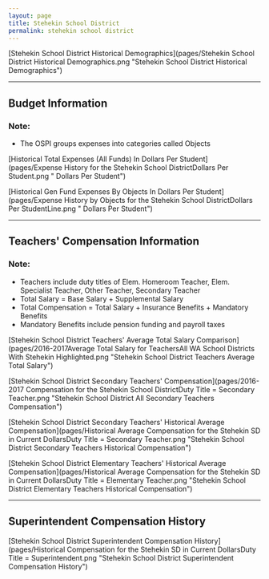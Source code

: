 ```yaml
---
layout: page
title: Stehekin School District
permalink: stehekin school district
---
```



[Stehekin School District Historical Demographics](pages/Stehekin School District Historical Demographics.png "Stehekin School District Historical Demographics")

___

## Budget Information
### Note:
- The OSPI groups expenses into categories called Objects

[Historical Total Expenses (All Funds) In Dollars Per Student](pages/Expense History for the Stehekin School DistrictDollars Per Student.png " Dollars Per Student")

[Historical Gen Fund Expenses By Objects In Dollars Per Student](pages/Expense History by Objects for the Stehekin School DistrictDollars Per StudentLine.png " Dollars Per Student")


___

## Teachers' Compensation Information
### Note:
- Teachers include duty titles of Elem. Homeroom Teacher, Elem. Specialist Teacher, Other Teacher, Secondary Teacher
- Total Salary = Base Salary + Supplemental Salary
- Total Compensation = Total Salary + Insurance Benefits + Mandatory Benefits
- Mandatory Benefits include pension funding and payroll taxes

[Stehekin School District Teachers' Average Total Salary Comparison](pages/2016-2017Average Total Salary for TeachersAll WA School Districts With Stehekin Highlighted.png "Stehekin School District Teachers Average Total Salary")

[Stehekin School District Secondary Teachers' Compensation](pages/2016-2017 Compensation for the Stehekin School DistrictDuty Title = Secondary Teacher.png "Stehekin School District All Secondary Teachers Compensation")

[Stehekin School District Secondary Teachers' Historical Average Compensation](pages/Historical Average Compensation for the Stehekin SD in Current DollarsDuty Title = Secondary Teacher.png "Stehekin School District Secondary Teachers Historical Compensation")

[Stehekin School District Elementary Teachers' Historical Average Compensation](pages/Historical Average Compensation for the Stehekin SD in Current DollarsDuty Title = Elementary Teacher.png "Stehekin School District Elementary Teachers Historical Compensation")


___

## Superintendent Compensation History

[Stehekin School District Superintendent Compensation History](pages/Historical Compensation for the Stehekin SD in Current DollarsDuty Title = Superintendent.png "Stehekin School District Superintendent Compensation History")

